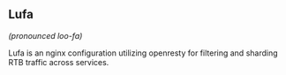 

## Lufa
_(pronounced loo-fa)_

Lufa is an nginx configuration utilizing openresty for filtering and 
sharding RTB traffic across services.
